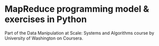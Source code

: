 # MapReduce programming model &amp; exercises in Python

Part of the Data Manipulation at Scale: Systems and Algorithms course by University of Washington on Coursera.
